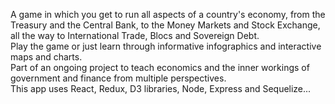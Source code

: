 A game in which you get to run all aspects of a country's economy, from the Treasury and the Central Bank, to the Money Markets and Stock Exchange, all the way to International Trade, Blocs and Sovereign Debt.\
Play the game or just learn through informative infographics and interactive maps and charts.\
Part of an ongoing project to teach economics and the inner workings of government and finance from multiple perspectives.\
This app uses React, Redux, D3 libraries, Node, Express and Sequelize...